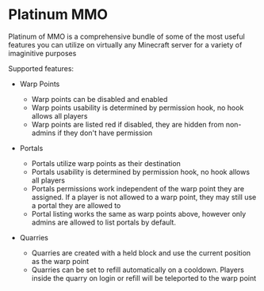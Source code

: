 # Platinum MMO

Platinum of MMO is a comprehensive bundle of some of the most useful features you can utilize on virtually any Minecraft server for a variety of imaginitive purposes

Supported features:
- Warp Points
  - Warp points can be disabled and enabled
  - Warp points usability is determined by permission hook, no hook allows all players
  - Warp points are listed red if disabled, they are hidden from non-admins if they don't have permission
  
- Portals
  - Portals utilize warp points as their destination
  - Portals usability is determined by permission hook, no hook allows all players
  - Portals permissions work independent of the warp point they are assigned. If a player is not allowed to a warp point, they may still use a portal they are allowed to
  - Portal listing works the same as warp points above, however only admins are allowed to list portals by default.
  
- Quarries
  - Quarries are created with a held block and use the current position as the warp point
  - Quarries can be set to refill automatically on a cooldown. Players inside the quarry on login or refill will be teleported to the warp point
  
